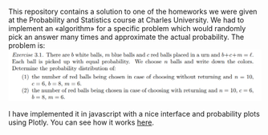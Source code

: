 This repository contains a solution to one of the homeworks we were given at the Probability and Statistics course at Charles University. We had to implement an «algorithm» for a specific problem which would randomly pick an answer many times and approximate the actual probability. The problem is:  
![problem-statement](problem.png)  
  
I have implemented it in javascript with a nice interface and probability plots using Plotly. You can see how it works [here](https://alexfsmirnov.github.io/probability-homework).

